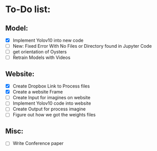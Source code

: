# To-Do list:
## Model:
- [x] Implement Yolov10 into new code
- [ ] New: Fixed Error With No Files or Directory found in Jupyter Code
- [ ] get orientation of Oysters
- [ ] Retrain Models with Videos

## Website:
- [x] Create Dropbox Link to Process files
- [X] Create a website Frame
- [ ] Create Input for imagines on website
- [ ] Implement Yolov10 code into website
- [ ] Create Output for process imagine
- [ ] Figure out how we got the weights files

## Misc:
- [ ] Write Conference paper
